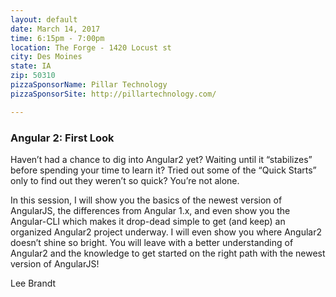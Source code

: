 ```yaml
---
layout: default
date: March 14, 2017
time: 6:15pm - 7:00pm
location: The Forge - 1420 Locust st
city: Des Moines
state: IA
zip: 50310
pizzaSponsorName: Pillar Technology
pizzaSponsorSite: http://pillartechnology.com/

---
```


### Angular 2: First Look

Haven’t had a chance to dig into Angular2 yet? Waiting until it “stabilizes” before spending your time to learn it? Tried out some of the “Quick Starts” only to find out they weren’t so quick? You’re not alone.

In this session, I will show you the basics of the newest version of AngularJS, the differences from Angular 1.x, and even show you the Angular-CLI which makes it drop-dead simple to get (and keep) an organized Angular2 project underway. I will even show you where Angular2 doesn’t shine so bright. You will leave with a better understanding of Angular2 and the knowledge to get started on the right path with the newest version of AngularJS!

Lee Brandt
